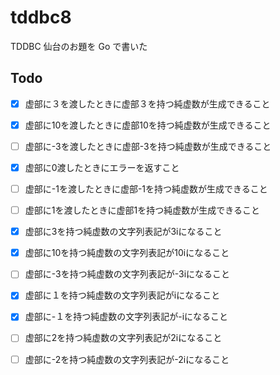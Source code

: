 # tddbc8

TDDBC 仙台のお題を Go で書いた

## Todo

- [x] 虚部に３を渡したときに虚部３を持つ純虚数が生成できること
- [x] 虚部に10を渡したときに虚部10を持つ純虚数が生成できること
- [ ] 虚部に-3を渡したときに虚部-3を持つ純虚数が生成できること 
- [x] 虚部に0渡したときにエラーを返すこと
- [ ] 虚部に-1を渡したときに虚部-1を持つ純虚数が生成できること
- [ ] 虚部に1を渡したときに虚部1を持つ純虚数が生成できること
- [x] 虚部に3を持つ純虚数の文字列表記が3iになること
- [x] 虚部に10を持つ純虚数の文字列表記が10iになること
- [ ] 虚部に-3を持つ純虚数の文字列表記が-3iになること
- [x] 虚部に１を持つ純虚数の文字列表記がiになること
- [x] 虚部に-１を持つ純虚数の文字列表記が-iになること
- [ ] 虚部に2を持つ純虚数の文字列表記が2iになること
- [ ] 虚部に-2を持つ純虚数の文字列表記が-2iになること

